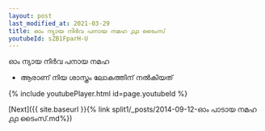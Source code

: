 ```yaml
---
layout: post
last_modified_at: 2021-03-29
title: ഓം ന്യായ നിർവ പനായ നമഹ ൧൧ ടൈംസ്
youtubeId: sZB1FparH-U
---
```

 
 
 ഓം ന്യായ നിർവ പനായ നമഹ 
 
 -  ആരാണ് നിയ ശാസ്ത്രം ലോകത്തിന് നൽകിയത് 
 
  
 
  
 
 
 
 
 
 


{% include youtubePlayer.html id=page.youtubeId %}
 
[Next]({{ site.baseurl }}{% link  split1/_posts/2014-09-12-ഓം പാടായ നമഹ ൧൧ ടൈംസ്.md%})
 
